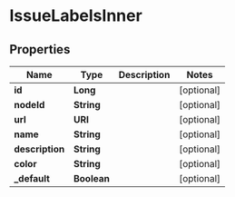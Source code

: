 

# IssueLabelsInner


## Properties

| Name | Type | Description | Notes |
|------------ | ------------- | ------------- | -------------|
|**id** | **Long** |  |  [optional] |
|**nodeId** | **String** |  |  [optional] |
|**url** | **URI** |  |  [optional] |
|**name** | **String** |  |  [optional] |
|**description** | **String** |  |  [optional] |
|**color** | **String** |  |  [optional] |
|**_default** | **Boolean** |  |  [optional] |



